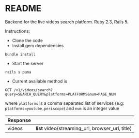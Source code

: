 # README

Backend for the live videos search platform. 
Ruby 2.3, Rails 5.

Instructions:

* Clone the code
* Install gem dependencies
```
bundle install
```
* Start the server 
```
rails s puma
```
* Current available method is 
```
GET /v1/videos/search?query=SEARCH_QUERY&platforms=PLATFORMS&num=PAGE_NUM
```
where ```platforms``` is a comma separated list of services (e.g: ```platforms=youtube,periscope```)
and ```num``` is an integer value

| Response      |                                                   | 
| ------------- |:-------------------------------------------------:| 
| videos        | **list** video(streaming_url, browser_url, title) |
